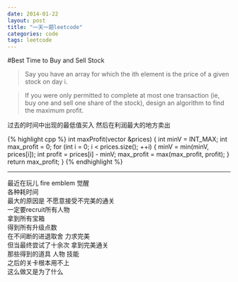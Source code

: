 ```yaml
---
date: 2014-01-22
layout: post
title: "一天一题leetcode"
categories: code
tags: leetcode
---
```


#Best Time to Buy and Sell Stock
>Say you have an array for which the ith element is the price of a given stock on day i.   

>If you were only permitted to complete at most one transaction (ie, buy one and sell one share of the stock), design an algorithm to find the maximum profit.   

过去的时间中出现的最低值买入 然后在利润最大的地方卖出

{% highlight cpp %}
int maxProfit(vector<int> &prices) {
    int minV = INT_MAX;
    int max_profit = 0;
    for (int i = 0; i < prices.size(); ++i) {
        minV = min(minV, prices[i]);
        int profit = prices[i] - minV;
        max_profit = max(max_profit, profit);
    }
    return max_profit;
}
{% endhighlight %}

------

最近在玩儿 fire emblem 觉醒   
各种耗时间   
最大的原因是 不愿意接受不完美的通关   
一定要recruit所有人物   
拿到所有宝箱   
得到所有升级点数   
在不间断的进退取舍 力求完美   
但当最终尝试了十余次 拿到完美通关   
那些得到的道具 人物 技能   
之后的关卡根本用不上   
这么做又是为了什么   
